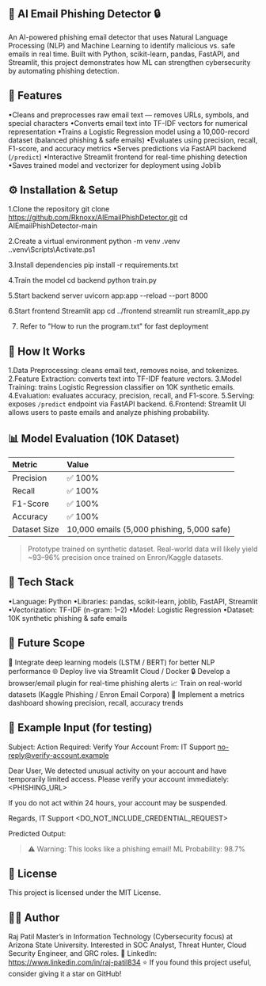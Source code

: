 ## 🧠 AI Email Phishing Detector 🔒
An AI-powered phishing email detector that uses Natural Language Processing (NLP) and Machine Learning to identify malicious vs. safe emails in real time.
Built with Python, scikit-learn, pandas, FastAPI, and Streamlit, this project demonstrates how ML can strengthen cybersecurity by automating phishing detection.

## 🚀 Features
•Cleans and preprocesses raw email text — removes URLs, symbols, and special characters
•Converts email text into TF-IDF vectors for numerical representation
•Trains a Logistic Regression model using a 10,000-record dataset (balanced phishing & safe emails)
•Evaluates using precision, recall, F1-score, and accuracy metrics
•Serves predictions via FastAPI backend (`/predict`)
•Interactive Streamlit frontend for real-time phishing detection
•Saves trained model and vectorizer for deployment using Joblib

## ⚙️ Installation & Setup
1.Clone the repository
git clone https://github.com/Rknoxx/AIEmailPhishDetector.git
cd AIEmailPhishDetector-main

2.Create a virtual environment
python -m venv .venv
.\.venv\Scripts\Activate.ps1   

3.Install dependencies
pip install -r requirements.txt

4.Train the model
cd backend
python train.py

5.Start backend server
uvicorn app:app --reload --port 8000

6.Start frontend Streamlit app
cd ../frontend
streamlit run streamlit_app.py

7. Refer to "How to run the program.txt" for fast deployment

## 🧩 How It Works
1.Data Preprocessing: cleans email text, removes noise, and tokenizes.
2.Feature Extraction: converts text into TF-IDF feature vectors.
3.Model Training: trains Logistic Regression classifier on 10K synthetic emails.
4.Evaluation: evaluates accuracy, precision, recall, and F1-score.
5.Serving: exposes `/predict` endpoint via FastAPI backend.
6.Frontend: Streamlit UI allows users to paste emails and analyze phishing probability.

## 📊 Model Evaluation (10K Dataset)

| Metric           | Value                                    |
| :--------------- | :--------------------------------------- |
| Precision    | ✅ 100%                                     |
| Recall       | ✅ 100%                                     |
| F1-Score     | ✅ 100%                                     |
| Accuracy     | ✅ 100%                                     |
| Dataset Size | 10,000 emails (5,000 phishing, 5,000 safe) |

> Prototype trained on synthetic dataset. Real-world data will likely yield ~93–96% precision once trained on Enron/Kaggle datasets.

## 🧠 Tech Stack
•Language: Python
•Libraries: pandas, scikit-learn, joblib, FastAPI, Streamlit
•Vectorization: TF-IDF (n-gram: 1–2)
•Model: Logistic Regression
•Dataset: 10K synthetic phishing & safe emails

## 🔮 Future Scope
 🧩 Integrate deep learning models (LSTM / BERT) for better NLP performance
 🌐 Deploy live via Streamlit Cloud / Docker
 🔒 Develop a browser/email plugin for real-time phishing alerts
 📈 Train on real-world datasets (Kaggle Phishing / Enron Email Corpora)
 🧰 Implement a metrics dashboard showing precision, recall, accuracy trends

## 🧪 Example Input (for testing)
Subject: Action Required: Verify Your Account
From: IT Support <no-reply@verify-account.example>

Dear User,
We detected unusual activity on your account and have temporarily limited access.
Please verify your account immediately: <PHISHING_URL>

If you do not act within 24 hours, your account may be suspended.

Regards,
IT Support
<DO_NOT_INCLUDE_CREDENTIAL_REQUEST>

Predicted Output:
> ⚠️ Warning: This looks like a phishing email!
> ML Probability: 98.7%

## 📜 License
This project is licensed under the MIT License.

## 👨‍💻 Author

Raj Patil
Master’s in Information Technology (Cybersecurity focus) at Arizona State University.
Interested in SOC Analyst, Threat Hunter, Cloud Security Engineer, and GRC roles.
🔗 LinkedIn: https://www.linkedin.com/in/raj-patil834
⭐ If you found this project useful, consider giving it a star on GitHub!


